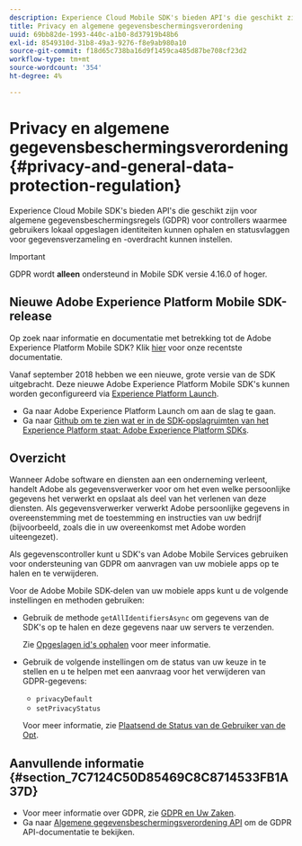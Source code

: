 ```yaml
---
description: Experience Cloud Mobile SDK's bieden API's die geschikt zijn voor algemene gegevensbeschermingsregels (GDPR) voor controllers waarmee gebruikers lokaal opgeslagen identiteiten kunnen ophalen en statusvlaggen voor gegevensverzameling en -overdracht kunnen instellen.
title: Privacy en algemene gegevensbeschermingsverordening
uuid: 69bb82de-1993-440c-a1b0-8d37919b48b6
exl-id: 8549310d-31b8-49a3-9276-f8e9ab980a10
source-git-commit: f18d65c738ba16d9f1459ca485d87be708cf23d2
workflow-type: tm+mt
source-wordcount: '354'
ht-degree: 4%

---
```


# Privacy en algemene gegevensbeschermingsverordening {#privacy-and-general-data-protection-regulation}

Experience Cloud Mobile SDK&#39;s bieden API&#39;s die geschikt zijn voor algemene gegevensbeschermingsregels (GDPR) voor controllers waarmee gebruikers lokaal opgeslagen identiteiten kunnen ophalen en statusvlaggen voor gegevensverzameling en -overdracht kunnen instellen.

>[!IMPORTANT]
>
>GDPR wordt **alleen** ondersteund in Mobile SDK versie 4.16.0 of hoger.

## Nieuwe Adobe Experience Platform Mobile SDK-release

Op zoek naar informatie en documentatie met betrekking tot de Adobe Experience Platform Mobile SDK? Klik [hier](https://aep-sdks.gitbook.io/docs/) voor onze recentste documentatie.

Vanaf september 2018 hebben we een nieuwe, grote versie van de SDK uitgebracht. Deze nieuwe Adobe Experience Platform Mobile SDK&#39;s kunnen worden geconfigureerd via [Experience Platform Launch](https://www.adobe.com/experience-platform/launch.html).

* Ga naar Adobe Experience Platform Launch om aan de slag te gaan.
* Ga naar [Github om te zien wat er in de SDK-opslagruimten van het Experience Platform staat: Adobe Experience Platform SDKs](https://github.com/Adobe-Marketing-Cloud/acp-sdks).

## Overzicht

Wanneer Adobe software en diensten aan een onderneming verleent, handelt Adobe als gegevensverwerker voor om het even welke persoonlijke gegevens het verwerkt en opslaat als deel van het verlenen van deze diensten. Als gegevensverwerker verwerkt Adobe persoonlijke gegevens in overeenstemming met de toestemming en instructies van uw bedrijf (bijvoorbeeld, zoals die in uw overeenkomst met Adobe worden uiteengezet).

Als gegevenscontroller kunt u SDK&#39;s van Adobe Mobile Services gebruiken voor ondersteuning van GDPR om aanvragen van uw mobiele apps op te halen en te verwijderen.

Voor de Adobe Mobile SDK-delen van uw mobiele apps kunt u de volgende instellingen en methoden gebruiken:

* Gebruik de methode `getAllIdentifiersAsync` om gegevens van de SDK&#39;s op te halen en deze gegevens naar uw servers te verzenden.

   Zie [Opgeslagen id&#39;s ophalen](/help/ios/c-mob-privacy-gdpr-ios/c-mob-gdpr-ret-stored-ids-ios.md) voor meer informatie.

* Gebruik de volgende instellingen om de status van uw keuze in te stellen en u te helpen met een aanvraag voor het verwijderen van GDPR-gegevens:

   * `privacyDefault`
   * `setPrivacyStatus`

   Voor meer informatie, zie [Plaatsend de Status van de Gebruiker van de Opt](/help/ios/c-mob-privacy-gdpr-ios/privacy.md).

## Aanvullende informatie {#section_7C7124C50D85469C8C8714533FB1A37D}

* Voor meer informatie over GDPR, zie [GDPR en Uw Zaken](https://www.adobe.com/nl/privacy/general-data-protection-regulation.html).
* Ga naar [Algemene gegevensbeschermingsverordening API](https://adobe.io/apis/cloudplatform/gdpr.html) om de GDPR API-documentatie te bekijken.
